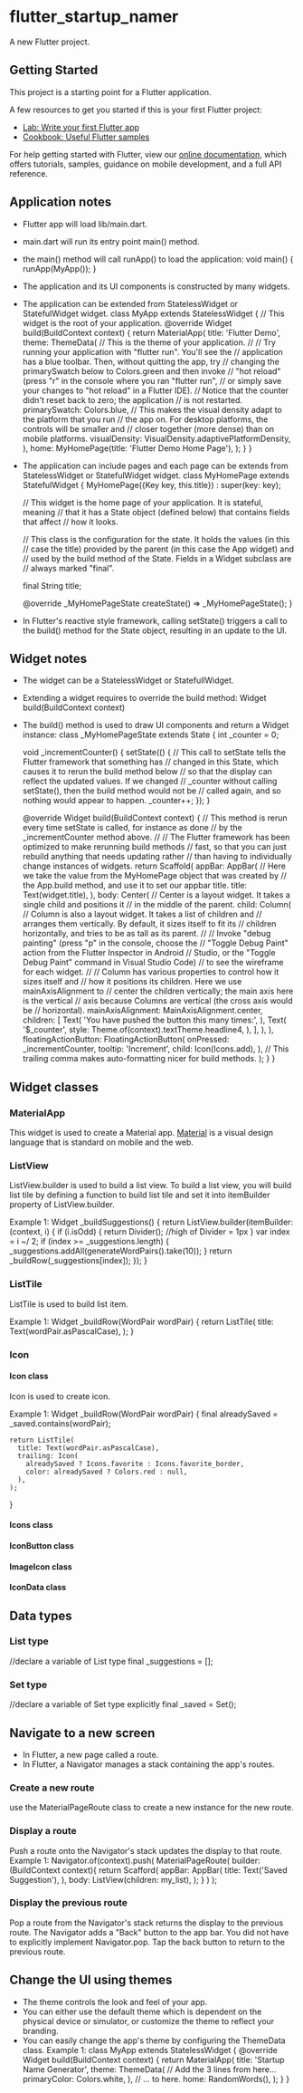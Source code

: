 # flutter_startup_namer

A new Flutter project.

## Getting Started

This project is a starting point for a Flutter application.

A few resources to get you started if this is your first Flutter project:

- [Lab: Write your first Flutter app](https://flutter.dev/docs/get-started/codelab)
- [Cookbook: Useful Flutter samples](https://flutter.dev/docs/cookbook)

For help getting started with Flutter, view our
[online documentation](https://flutter.dev/docs), which offers tutorials,
samples, guidance on mobile development, and a full API reference.

## Application notes

- Flutter app will load lib/main.dart.
- main.dart will run its entry point main() method.
- the main() method will call runApp() to load the application:
  void main() {
    runApp(MyApp());
  }
- The application and its UI components is constructed by many widgets.
- The application can be extended from StatelessWidget or StatefulWidget widget.
  class MyApp extends StatelessWidget {
    // This widget is the root of your application.
    @override
    Widget build(BuildContext context) {
      return MaterialApp(
        title: 'Flutter Demo',
        theme: ThemeData(
          // This is the theme of your application.
          //
          // Try running your application with "flutter run". You'll see the
          // application has a blue toolbar. Then, without quitting the app, try
          // changing the primarySwatch below to Colors.green and then invoke
          // "hot reload" (press "r" in the console where you ran "flutter run",
          // or simply save your changes to "hot reload" in a Flutter IDE).
          // Notice that the counter didn't reset back to zero; the application
          // is not restarted.
          primarySwatch: Colors.blue,
          // This makes the visual density adapt to the platform that you run
          // the app on. For desktop platforms, the controls will be smaller and
          // closer together (more dense) than on mobile platforms.
          visualDensity: VisualDensity.adaptivePlatformDensity,
        ),
        home: MyHomePage(title: 'Flutter Demo Home Page'),
      );
    }
  }
- The application can include pages and each page can be extends from StatelessWidget or StatefulWidget widget.
  class MyHomePage extends StatefulWidget {
    MyHomePage({Key key, this.title}) : super(key: key);

    // This widget is the home page of your application. It is stateful, meaning
    // that it has a State object (defined below) that contains fields that affect
    // how it looks.

    // This class is the configuration for the state. It holds the values (in this
    // case the title) provided by the parent (in this case the App widget) and
    // used by the build method of the State. Fields in a Widget subclass are
    // always marked "final".

    final String title;

    @override
    _MyHomePageState createState() => _MyHomePageState();
  }

- In Flutter's reactive style framework, calling setState() triggers a call to the build() method for the State object, resulting in an update to the UI.

## Widget notes
- The widget can be a StatelessWidget or StatefullWidget.
- Extending a widget requires to override the build method: Widget build(BuildContext context)
- The build() method is used to draw UI components and return a Widget instance:
class _MyHomePageState extends State<MyHomePage> {
  int _counter = 0;

  void _incrementCounter() {
    setState(() {
      // This call to setState tells the Flutter framework that something has
      // changed in this State, which causes it to rerun the build method below
      // so that the display can reflect the updated values. If we changed
      // _counter without calling setState(), then the build method would not be
      // called again, and so nothing would appear to happen.
      _counter++;
    });
  }

  @override
  Widget build(BuildContext context) {
    // This method is rerun every time setState is called, for instance as done
    // by the _incrementCounter method above.
    //
    // The Flutter framework has been optimized to make rerunning build methods
    // fast, so that you can just rebuild anything that needs updating rather
    // than having to individually change instances of widgets.
    return Scaffold(
      appBar: AppBar(
        // Here we take the value from the MyHomePage object that was created by
        // the App.build method, and use it to set our appbar title.
        title: Text(widget.title),
      ),
      body: Center(
        // Center is a layout widget. It takes a single child and positions it
        // in the middle of the parent.
        child: Column(
          // Column is also a layout widget. It takes a list of children and
          // arranges them vertically. By default, it sizes itself to fit its
          // children horizontally, and tries to be as tall as its parent.
          //
          // Invoke "debug painting" (press "p" in the console, choose the
          // "Toggle Debug Paint" action from the Flutter Inspector in Android
          // Studio, or the "Toggle Debug Paint" command in Visual Studio Code)
          // to see the wireframe for each widget.
          //
          // Column has various properties to control how it sizes itself and
          // how it positions its children. Here we use mainAxisAlignment to
          // center the children vertically; the main axis here is the vertical
          // axis because Columns are vertical (the cross axis would be
          // horizontal).
          mainAxisAlignment: MainAxisAlignment.center,
          children: <Widget>[
            Text(
              'You have pushed the button this many times:',
            ),
            Text(
              '$_counter',
              style: Theme.of(context).textTheme.headline4,
            ),
          ],
        ),
      ),
      floatingActionButton: FloatingActionButton(
        onPressed: _incrementCounter,
        tooltip: 'Increment',
        child: Icon(Icons.add),
      ), // This trailing comma makes auto-formatting nicer for build methods.
    );
  }
}

## Widget classes
### MaterialApp
This widget is used to create a Material app. [Material](https://material.io/guidelines) is a visual design language that is standard on mobile and the web.
### ListView
ListView.builder is used to build a list view.
To build a list view, you will build list tile by defining a function to build list tile and set it into itemBuilder property of ListView.builder.

Example 1:
  Widget _buildSuggestions() {
    return ListView.builder(itemBuilder: (context, i) {
      if (i.isOdd) {
        return Divider(); //high of Divider = 1px
      }
      var index = i ~/ 2;
      if (index >= _suggestions.length) {
        _suggestions.addAll(generateWordPairs().take(10));
      }
      return _buildRow(_suggestions[index]);
    });
  }
### ListTile
ListTile is used to build list item.

Example 1:
  Widget _buildRow(WordPair wordPair) {
    return ListTile(
      title: Text(wordPair.asPascalCase),
    );
  }

### Icon
#### Icon class
Icon is used to create icon.

Example 1:
  Widget _buildRow(WordPair wordPair) {
    final alreadySaved = _saved.contains(wordPair);

    return ListTile(
      title: Text(wordPair.asPascalCase),
      trailing: Icon(
        alreadySaved ? Icons.favorite : Icons.favorite_border,
        color: alreadySaved ? Colors.red : null,  
      ),
    );
  }

#### Icons class

#### IconButton class

#### ImageIcon class

#### IconData class

## Data types
### List type
//declare a variable of List type
final _suggestions = <WordPair>[];

### Set type
//declare a variable of Set type explicitly
final _saved = Set<WordPair>();

## Navigate to a new screen
- In Flutter, a new page called a route.
- In Flutter, a Navigator manages a stack containing the app's routes.
### Create a new route
use the MaterialPageRoute class to create a new instance for the new route.
### Display a route
Push a route onto the Navigator's stack updates the display to that route.
Example 1:
  Navigator.of(context).push(
    MaterialPageRoute<void>(
      builder: (BuildContext context){
        return Scafford(
          appBar: AppBar(
            title: Text('Saved Suggestion'),
          ),
          body: ListView(children: my_list),
        );
      }
    )
  );
### Display the previous route
Pop a route from the Navigator's stack returns the display to the previous route.
The Navigator adds a "Back" button to the app bar. You did not have to explicitly implement Navigator.pop. Tap the back button to return to the previous route.

## Change the UI using themes
- The theme controls the look and feel of your app.
- You can either use the default theme which is dependent on the physical device or simulator, or customize the theme to reflect your branding.
- You can easily change the app's theme by configuring the ThemeData class.
Example 1:
class MyApp extends StatelessWidget {
  @override
  Widget build(BuildContext context) {
    return MaterialApp(
      title: 'Startup Name Generator',
      theme: ThemeData(          // Add the 3 lines from here... 
        primaryColor: Colors.white,
      ),                         // ... to here.
      home: RandomWords(),
    );
  }
}
